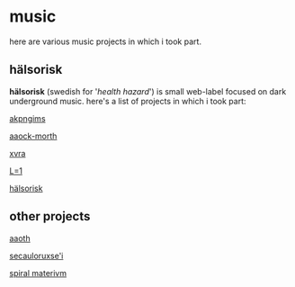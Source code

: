 # music

here are various music projects in which i took part.

## hälsorisk

**hälsorisk** (swedish for '*health hazard*') is small web-label focused on dark
underground music.
here's a list of projects in which i took part:

[akpngims](akpngims)

[aaock-morth](aaock-morth)

[xvra](xvra)

[L=1](lequalone)

[hälsorisk](haelsorisk)

## other projects

[aaoth](aaoth)

[secauloruxse'i](secauloruxsehi)

[spiral materivm](spiral-materivm)
